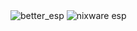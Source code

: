 <img src="https://cdn.discordapp.com/attachments/937873564168773673/997223936888672266/unknown.png" alt="better_esp">
<img src="https://cdn.discordapp.com/attachments/937873564168773673/997224058619973773/unknown.png" alt="nixware esp">
